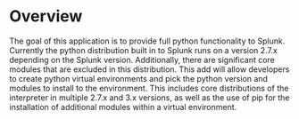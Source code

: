 # Overview 
The goal of this application is to provide full python functionality to Splunk. Currently the python distribution built 
in to Splunk runs on a version 2.7.x depending on the Splunk version. Additionally, there are significant core modules
that are excluded in this distribution. This add will allow developers to create python virtual environments and pick
the python version and modules to install to the environment. This includes core distributions of the interpreter in
multiple 2.7.x and 3.x versions, as well as the use of pip for the installation of additional modules within a virtual 
environment.
